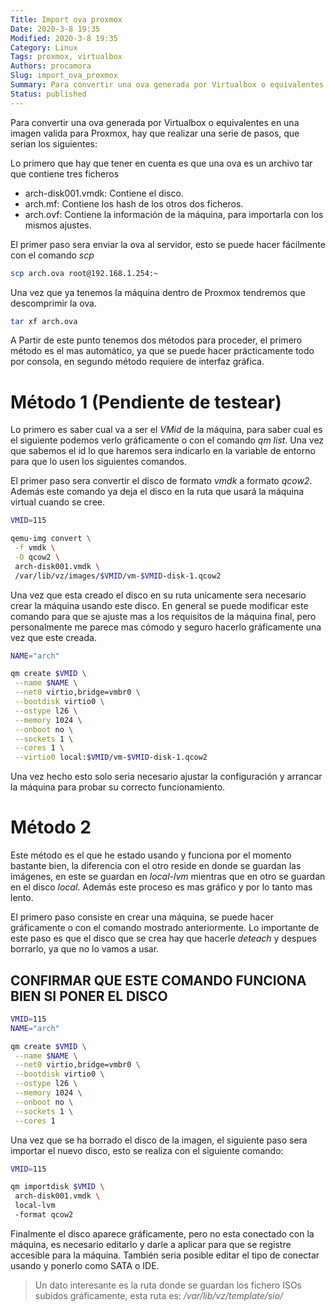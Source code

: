 ```yaml
---
Title: Import ova proxmox
Date: 2020-3-8 19:35
Modified: 2020-3-8 19:35
Category: Linux
Tags: proxmox, virtualbox
Authors: procamora
Slug: import_ova_proxmox
Summary: Para convertir una ova generada por Virtualbox o equivalentes en una imagen valida para Proxmox, hay que realizar una serie de pasos, que serian los siguientes.
Status: published
---
```


Para convertir una ova generada por Virtualbox o equivalentes en una imagen valida para Proxmox, hay que realizar una serie de pasos, que serian los siguientes:

Lo primero que hay que tener en cuenta es que una ova es un archivo tar que contiene tres ficheros

- arch-disk001.vmdk: Contiene el disco.
- arch.mf: Contiene los hash de los otros dos ficheros.
- arch.ovf: Contiene la información de la máquina, para importarla con los mismos ajustes.

El primer  paso sera enviar la ova al servidor, esto se puede hacer fácilmente con el comando _scp_


```bash
scp arch.ova root@192.168.1.254:~
```


Una vez que ya tenemos la máquina dentro de Proxmox tendremos que descomprimir la ova.

```bash
tar xf arch.ova
```

A Partir de este punto tenemos dos métodos para proceder, el primero método es el mas automático, ya que se puede hacer prácticamente todo por consola, en segundo método requiere de interfaz gráfica.




# Método 1 (Pendiente de testear)


Lo primero es saber cual va a ser el _VMid_ de la máquina, para saber cual es el siguiente podemos verlo gráficamente o con el comando _qm list_. Una vez que sabemos el id lo que haremos sera indicarlo en la variable de entorno para que lo usen los siguientes comandos.

El primer paso sera convertir el disco de formato _vmdk_ a formato _qcow2_. Además este comando ya deja el disco en la ruta que usará la máquina virtual cuando se cree.



```bash
VMID=115

qemu-img convert \
 -f vmdk \
 -O qcow2 \
 arch-disk001.vmdk \
 /var/lib/vz/images/$VMID/vm-$VMID-disk-1.qcow2
```


Una vez que esta creado el disco en su ruta unicamente sera necesario crear la máquina usando este disco. En general se puede modificar este comando para que se ajuste mas a los requisitos de la máquina final, pero personalmente me parece mas cómodo y seguro hacerlo gráficamente una vez que este creada.



```bash
NAME="arch"

qm create $VMID \
 --name $NAME \
 --net0 virtio,bridge=vmbr0 \
 --bootdisk virtio0 \
 --ostype l26 \
 --memory 1024 \
 --onboot no \
 --sockets 1 \
 --cores 1 \
 --virtio0 local:$VMID/vm-$VMID-disk-1.qcow2
```


Una vez hecho esto solo seria necesario ajustar la configuración y arrancar la máquina para probar su correcto funcionamiento.



# Método 2

Este método es el que he estado usando y funciona por el momento bastante bien, la diferencia con el otro reside en donde se guardan las imágenes, en este se guardan en _local-lvm_ mientras que en otro se guardan en el disco _local_. Además este proceso es mas gráfico y por lo tanto mas lento.


El primero paso consiste en crear una máquina, se puede hacer gráficamente o con el comando mostrado anteriormente. Lo importante de este paso es que el disco que se crea hay que hacerle _deteach_ y despues borrarlo, ya que no lo vamos a usar.


## CONFIRMAR QUE ESTE COMANDO FUNCIONA BIEN SI PONER EL DISCO

```bash
VMID=115
NAME="arch"

qm create $VMID \
 --name $NAME \
 --net0 virtio,bridge=vmbr0 \
 --bootdisk virtio0 \
 --ostype l26 \
 --memory 1024 \
 --onboot no \
 --sockets 1 \
 --cores 1
```


Una vez que se ha borrado el disco de la imagen, el siguiente paso sera importar el nuevo disco, esto se realiza con el siguiente comando:


```bash
VMID=115

qm importdisk $VMID \
 arch-disk001.vmdk \
 local-lvm
 -format qcow2
```


Finalmente el disco aparece gráficamente, pero no esta conectado con la máquina, es necesario editarlo y darle a aplicar para que se registre accesible para la máquina. También seria posible editar el tipo de conectar usando y ponerlo como SATA o IDE.






> Un dato interesante es la ruta donde se guardan los fichero ISOs subidos gráficamente, esta ruta es: _/var/lib/vz/template/sio/_